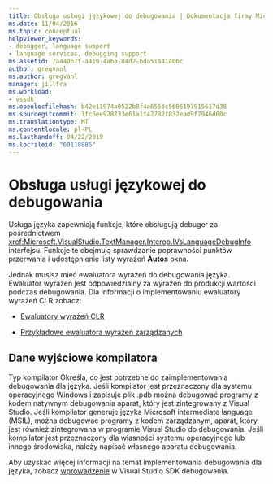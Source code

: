 ```yaml
---
title: Obsługa usługi językowej do debugowania | Dokumentacja firmy Microsoft
ms.date: 11/04/2016
ms.topic: conceptual
helpviewer_keywords:
- debugger, language support
- language services, debugging support
ms.assetid: 7a44067f-a410-4a6a-84d2-bda5184140bc
author: gregvanl
ms.author: gregvanl
manager: jillfra
ms.workload:
- vssdk
ms.openlocfilehash: b42e11974a0522b8f4a6553c5606197915617d38
ms.sourcegitcommit: 1fc6ee928733e61a1f42782f832ead9f7946d00c
ms.translationtype: MT
ms.contentlocale: pl-PL
ms.lasthandoff: 04/22/2019
ms.locfileid: "60110885"
---
```

# <a name="language-service-support-for-debugging"></a>Obsługa usługi językowej do debugowania
Usługa języka zapewniają funkcje, które obsługują debuger za pośrednictwem <xref:Microsoft.VisualStudio.TextManager.Interop.IVsLanguageDebugInfo> interfejsu. Funkcje te obejmują sprawdzanie poprawności punktów przerwania i udostępnienie listy wyrażeń **Autos** okna.

 Jednak musisz mieć ewaluatora wyrażeń do debugowania języka. Ewaluator wyrażeń jest odpowiedzialny za wyrażeń do produkcji wartości podczas debugowania. Dla informacji o implementowaniu ewaluatory wyrażeń CLR zobacz:

- [Ewaluatory wyrażeń CLR](https://github.com/Microsoft/ConcordExtensibilitySamples/wiki/CLR-Expression-Evaluators)

- [Przykładowe ewaluatora wyrażeń zarządzanych](https://github.com/Microsoft/ConcordExtensibilitySamples/wiki/Managed-Expression-Evaluator-Sample)

## <a name="compiler-output"></a>Dane wyjściowe kompilatora
 Typ kompilator Określa, co jest potrzebne do zaimplementowania debugowania dla języka. Jeśli kompilator jest przeznaczony dla systemu operacyjnego Windows i zapisuje plik .pdb można debugować programy z kodem natywnym debugowania aparat, który jest zintegrowany z Visual Studio. Jeśli kompilator generuje języka Microsoft intermediate language (MSIL), można debugować programy z kodem zarządzanym, aparat, który jest również zintegrowana w programie Visual Studio do debugowania. Jeśli kompilator jest przeznaczony dla własności systemu operacyjnego lub innego środowiska, należy napisać własnego aparatu debugowania.

 Aby uzyskać więcej informacji na temat implementowania debugowania dla języka, zobacz [wprowadzenie](../../extensibility/debugger/getting-started-with-debugger-extensibility.md) w Visual Studio SDK debugowania.